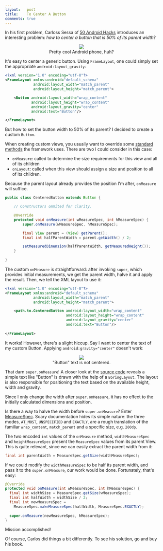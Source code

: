 ```yaml
---
layout:   post
title:    To Center A Button
comments: true
---
```


In his first problem, Carloss Sessa of [50 Android Hacks](http://www.amazon.com/50-Android-Hacks-Carlos-Sessa/dp/1617290564) introduces an interesting problem: _how to center a button that is 50% of its parent width_?

<center>
  <figure>
    <img src="http://i.imgur.com/DW6JWEo.png"/>
    <figcaption>Pretty cool Android phone, huh?</figcaption>
  </figure>
</center>

It's easy to center a generic button. Using <code>FrameLayout</code>, one could simply set the appropriate `android:layout_gravity`: 

```xml
<?xml version="1.0" encoding="utf-8"?>
<FrameLayout xmlns:android="default_schema"
             android:layout_width="match_parent"
             android:layout_height="match_parent">

    <Button android:layout_width="wrap_content"
            android:layout_height="wrap_content"
            android:layout_gravity="center"
            android:text="Button"/>

</FrameLayout>
```

But how to set the button width to 50% of its parent? I decided to create a custom `Button`. 

When creating custom views, you usually want to override some [standard methods](http://developer.android.com/reference/android/view/View.html) the framework uses. There are two I could consider in this case: 

* `onMeasure`: called to determine the size requirements for this view and all of its children
* `onLayout`: called when this view should assign a size and position to all of its children.

Because the parent layout already provides the position I'm after, `onMeasure` will suffice.

```java
public class CenteredButton extends Button {

    // Constructors ommited for clarity.

    @Override
    protected void onMeasure(int wMeasureSpec, int hMeasureSpec) {
        super.onMeasure(wMeasureSpec, hMeasureSpec);

        final View parent = (View) getParent();
        final int halfParentWidth = parent.getWidth() / 2;

        setMeasuredDimension(halfParentWidth, getMeasuredHeight());
    }
    
}
```

The custom `onMeasure` is straightforward: after invoking `super`, which provides initial measurements, we get the parent width, halve it and apply the result. Then, we tell the XML layout to use it:

```xml
<?xml version="1.0" encoding="utf-8"?>
<FrameLayout xmlns:android="default_schema"
             android:layout_width="match_parent"
             android:layout_height="match_parent">

    <path.to.CenteredButton android:layout_width="wrap_content"
                            android:layout_height="wrap_content"
                            android:layout_gravity="center"
                            android:text="Button"/>
                            
</FrameLayout>
```

It works! However, there's a slight hiccup. Say I want to center the text of my custom Button. Applying `android:gravity="center"` doesn't work:

<center>
  <figure>
    <img src="http://i.imgur.com/4huD0rH.png"/>
    <figcaption>"Button" text is not centered.</figcaption>
  </figure>
</center> 

That darn `super.onMeasure`! A closer look at the [source code](http://grepcode.com/file/repository.grepcode.com/java/ext/com.google.android/android/4.4.2_r1/android/widget/Button.java/) reveals a simple text like "Button" is drawn with the help of a `BoringLayout`. The layout is also responsible for positioning the text based on the available height, width and gravity. 

Since I only change the width after `super.onMeasure`, it has no effect to the initially calculated dimensions and position.

Is there a way to halve the width before `super.onMeasure`? Enter [MeasureSpec](http://developer.android.com/reference/android/view/View.MeasureSpec.html). Scary documentation hides its simple nature: the three modes, `AT_MOST`, `UNSPECIFIED` and `EXACTLY`, are a rough translation of the familiar `wrap_content`, `match_parent` and a specific size, e.g. `200dp`. 

The two encoded `int` values of the `onMeasure` method, `widthMeasureSpec` and `heightMeasureSpec` present the `MeasureSpec` values from its parent View. This is quite relevant, since we can easily extract the parent width from it: 

```java
final int parentWidth = MeasureSpec.getSize(widthMeasureSpec);
```

If we could modify the `widthMeasureSpec` to be half its parent width, and pass it to the `super.onMeasure`, our work would be done. Fortunately, that's easy:

```java
@Override
protected void onMeasure(int wMeasureSpec, int hMeasureSpec) {
  final int widthSize = MeasureSpec.getSize(wMeasureSpec);
  final int halfWidth = widthSize / 2;
  final int newMeasureSpec = 
    MeasureSpec.makeMeasureSpec(halfWidth, MeasureSpec.EXACTLY);
    
  super.onMeasure(newMeasureSpec, hMeasureSpec);
}
```

Mission accomplished! 

Of course, Carlos did things a bit differently. To see his solution, go and buy his book.